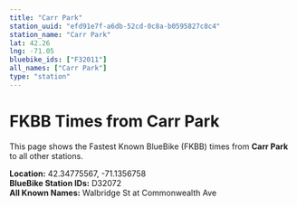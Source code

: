 ```yaml
---
title: "Carr Park"
station_uuid: "efd91e7f-a6db-52cd-0c8a-b0595827c8c4"
station_name: "Carr Park"
lat: 42.26
lng: -71.05
bluebike_ids: ["F32011"]
all_names: ["Carr Park"]
type: "station"
---
```


# FKBB Times from Carr Park

This page shows the Fastest Known BlueBike (FKBB) times from **Carr Park** to all other stations.

**Location:** 42.34775567, -71.1356758  
**BlueBike Station IDs:** D32072  
**All Known Names:** Walbridge St at Commonwealth Ave

